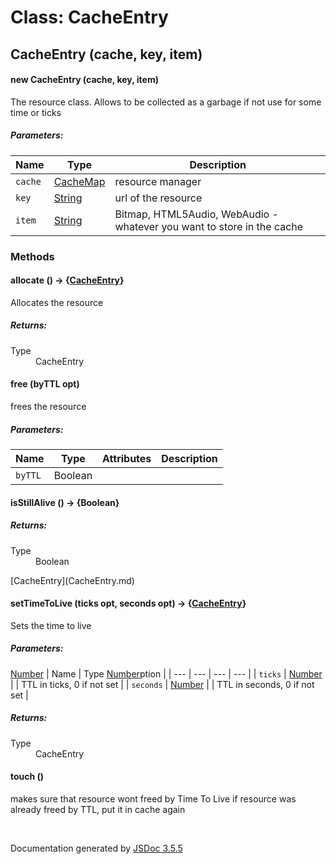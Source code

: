 # Class: CacheEntry

## CacheEntry (cache, key, item)

#### new CacheEntry (cache, key, item)

The resource class. Allows to be collected as a garbage if not use for some time or ticks

##### Parameters:

| Name | Type | Description |
| --- | --- | --- |
| `cache` | [CacheMap](CacheMap.md) | resource manager |
| `key` | [String](String.md) | url of the resource |
| `item` | [String](String.md) | Bitmap, HTML5Audio, WebAudio - whatever you want to store in the cache |

<dl>
</dl>

### Methods

#### allocate () → {[CacheEntry](CacheEntry.md)}


Allocates the resource
<dl>
</dl>

##### Returns:

<dl>
                <dt> Type </dt>
                <dd>
                    <span><a>CacheEntry</a></span>
                </dd>
            </dl>

#### free (byTTL opt)


frees the resource

##### Parameters:

| Name | Type | Attributes | Description |
| --- | --- | --- | --- |
| `byTTL` | Boolean | <optional> |  |

<dl>
</dl>

#### isStillAlive () → {Boolean}

<dl>
</dl>

##### Returns:

<dl>
                <dt> Type </dt>
                <dd>
                    <span>Boolean</span>
                </dd>
            </dl>[CacheEntry](CacheEntry.md)

#### setTimeToLive (ticks opt, seconds opt) → {[CacheEntry](CacheEntry.md)}


Sets the time to live

##### Parameters:
[Number](Number.md)
| Name | Type [Number](Number.md)ption |
| --- | --- | --- | --- |
| `ticks` | [Number](Number.md) | <optional> | TTL in ticks, 0 if not set |
| `seconds` | [Number](Number.md) | <optional> | TTL in seconds, 0 if not set |

<dl>
</dl>

##### Returns:

<dl>
                <dt> Type </dt>
                <dd>
                    <span><a>CacheEntry</a></span>
                </dd>
            </dl>

#### touch ()


makes sure that resource wont freed by Time To Live if resource was already freed by TTL, put it in cache again
<dl>
</dl>


 <br>

  Documentation generated by [JSDoc 3.5.5](https://github.com/jsdoc3/jsdoc)
